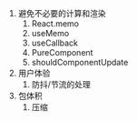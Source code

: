1. 避免不必要的计算和渲染
   1. React.memo
   2. useMemo
   3. useCallback
   4. PureComponent
   5. shouldComponentUpdate
2. 用户体验
   1. 防抖/节流的处理
3. 包体积
   1. 压缩